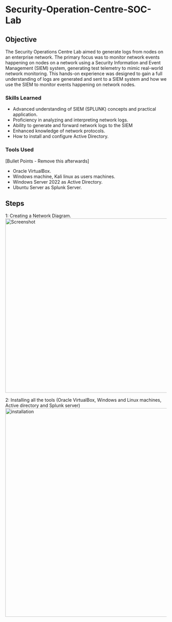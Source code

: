 # Security-Operation-Centre-SOC-Lab

## Objective

The Security Operations Centre Lab aimed to generate logs from nodes on an enterprise network. The primary focus was to monitor network events happening on nodes on a network using a Security Information and Event Management (SIEM) system, generating test telemetry to mimic real-world network monitoring. This hands-on experience was designed to gain a full understanding of logs are generated and sent to a SIEM system and how we use the SIEM to monitor events happening on network nodes.

### Skills Learned

- Advanced understanding of SIEM (SPLUNK) concepts and practical application.
- Proficiency in analyzing and interpreting network logs.
- Ability to generate and forward network logs to the SIEM
- Enhanced knowledge of network protocols.
- How to install and configure Active Directory.

### Tools Used
[Bullet Points - Remove this afterwards]
- Oracle VirtualBox.
- Windows machine, Kali linux as users machines.
- Windows Server 2022 as Active Directory.
- Ubuntu Server as Splunk Server.

## Steps
1: Creating a Network Diagram.
<img width="542" alt="Screenshot" src="https://github.com/user-attachments/assets/2ad180bc-d3f9-4231-bd9e-c9fbd1217301" />

2: Installing all the tools (Oracle VirtualBox, Windows and Linux machines, Active directory and Splunk server)
<img width="649" alt="installation" src="https://github.com/user-attachments/assets/6e6261c7-ba0f-404f-829c-cd0fb3c42651" />








